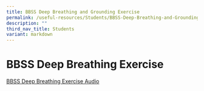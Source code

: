 ```yaml
---
title: BBSS Deep Breathing and Grounding Exercise
permalink: /useful-resources/Students/BBSS-Deep-Breathing-and-Grounding-Exercise/
description: ""
third_nav_title: Students
variant: markdown
---
```

# BBSS Deep Breathing Exercise

[BBSS Deep Breathing Exercise Audio](https://drive.google.com/file/d/1PHjkV0_8DWca3ySbv-VT-JrTCvnVNKZW/view?usp=sharing%5C)